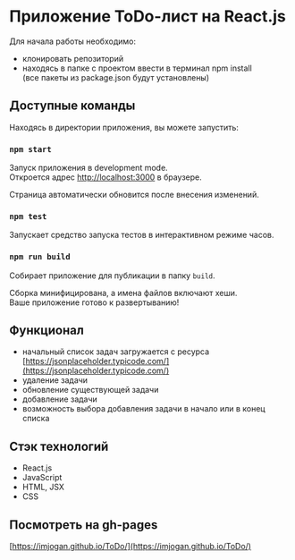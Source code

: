 # Приложение ToDo-лист на React.js

Для начала работы необходимо:
* клонировать репозиторий
* находясь в папке с проектом ввести в терминал npm install\
(все пакеты из package.json будут установлены)

## Доступные команды

Находясь в директории приложения, вы можете запустить:

### `npm start`

Запуск приложения в development mode.\
Откроется адрес [http://localhost:3000](http://localhost:3000) в браузере.

Страница автоматически обновится после внесения изменений.

### `npm test`

Запускает средство запуска тестов в интерактивном режиме часов.

### `npm run build`

Собирает приложение для публикации в папку `build`.

Сборка минифицирована, а имена файлов включают хеши. \
Ваше приложение готово к развертыванию!

## Функционал

* начальный список задач загружается с ресурса [https://jsonplaceholder.typicode.com/](https://jsonplaceholder.typicode.com/)
* удаление задачи
* обновление существующей задачи
* добавление задачи
* возможность выбора добавления задачи в начало или в конец списка

## Стэк технологий

* React.js
* JavaScript
* HTML, JSX
* CSS

## Посмотреть на gh-pages

[https://imjogan.github.io/ToDo/](https://imjogan.github.io/ToDo/)